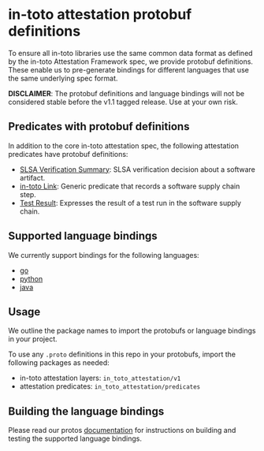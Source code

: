 # in-toto attestation protobuf definitions

To ensure all in-toto libraries use the same common data format as defined by
the in-toto Attestation Framework spec, we provide protobuf definitions.
These enable us to pre-generate bindings for different languages that use the
same underlying spec format.

**DISCLAIMER**: The protobuf definitions and language bindings will not be
considered stable before the v1.1 tagged release. Use at your own risk.

## Predicates with protobuf definitions

In addition to the core in-toto attestation spec, the following attestation
predicates have protobuf definitions:

-   [SLSA Verification Summary]: SLSA verification decision about a software
    artifact.
-   [in-toto Link]: Generic predicate that records a software supply chain step.
-   [Test Result]: Expresses the result of a test run in the software supply
    chain.

## Supported language bindings

We currently support bindings for the following languages:

-   [go]
-   [python]
-   [java]

## Usage

We outline the package names to import the protobufs or language bindings in
your project.

To use any `.proto` definitions in this repo in your protobufs, import the
following packages as needed:

-   in-toto attestation layers: `in_toto_attestation/v1`
-   attestation predicates: `in_toto_attestation/predicates`

## Building the language bindings

Please read our protos [documentation] for instructions on building and
testing the supported language bindings.

[SLSA Verification Summary]: in_toto_attestation/predicates/vsa/
[in-toto Link]: in_toto_attestation/predicates/link/
[Test Result]: in_toto_attestation/predicates/test_result/
[documentation]: ../docs/protos.md
[go]: ../go/
[python]: ../python/
[java]: ../java/
